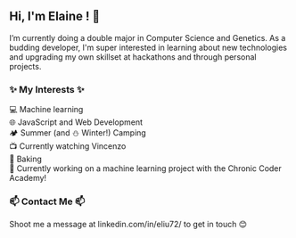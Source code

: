 ## Hi, I'm Elaine ! 👋

<!--
**eliu72/eliu72** is a ✨ _special_ ✨ repository because its `README.md` (this file) appears on your GitHub profile.!-->

I’m currently doing a double major in Computer Science and Genetics. As a budding developer, I'm super interested in learning about new technologies and upgrading my own skillset at hackathons and through personal projects.

### ✨ My Interests ✨
💻 Machine learning<br>
🌐 JavaScript and Web Development<br>
🏕️ Summer (and ⛄ Winter!) Camping<br>
📺 Currently watching Vincenzo<br>
🥧 Baking <br>
🔭 Currently working on a machine learning project with the Chronic Coder Academy!

### 📫 Contact Me 📫
Shoot me a message at linkedin.com/in/eliu72/ to get in touch 😊

